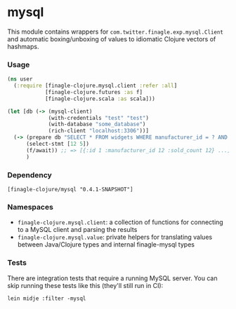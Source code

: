 # mysql

This module contains wrappers for `com.twitter.finagle.exp.mysql.Client` and automatic boxing/unboxing of values
to idiomatic Clojure vectors of hashmaps.

### Usage

```clojure
(ns user
  (:require [finagle-clojure.mysql.client :refer :all]
            [finagle-clojure.futures :as f]
            [finagle-clojure.scala :as scala]))

(let [db (-> (mysql-client)
             (with-credentials "test" "test")
             (with-database "some_database")
             (rich-client "localhost:3306"))]
  (-> (prepare db "SELECT * FROM widgets WHERE manufacturer_id = ? AND sold_count > ?")
      (select-stmt [12 5])
      (f/await)) ;; => [{:id 1 :manufacturer_id 12 :sold_count 12} ...]
      )
```

### Dependency

    [finagle-clojure/mysql "0.4.1-SNAPSHOT"]

### Namespaces

* `finagle-clojure.mysql.client`: a collection of functions for connecting to a MySQL client and parsing the results
* `finagle-clojure.mysql.value`: private helpers for translating values between Java/Clojure types and internal
  finagle-mysql types

### Tests

There are integration tests that require a running MySQL server. You can skip running these tests like this (they'll still run in CI):

    lein midje :filter -mysql
